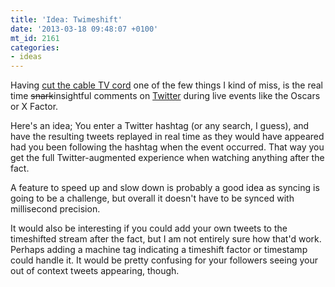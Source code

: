```yaml
---
title: 'Idea: Twimeshift'
date: '2013-03-18 09:48:07 +0100'
mt_id: 2161
categories:
- ideas
---
```

Having [cut the cable TV cord](https://www.google.dk/search?q=cutting+the+cord) one of the few things I kind of miss, is the real time <del>snark</del>insightful comments on [Twitter](https://twitter.com) during live events like the Oscars or X Factor.

Here's an idea; You enter a Twitter hashtag (or any search, I guess), and have the resulting tweets replayed in real time
as they would have appeared had you been following the hashtag when the event occurred. That way you get the full Twitter-augmented experience when watching anything after the fact.

A feature to speed up and slow down is probably a good idea as syncing is going to be a challenge, but overall it doesn't have to be synced with millisecond precision.

It would also be interesting if you could add your own tweets to the timeshifted stream after the fact, but I am not entirely sure how that'd work. Perhaps adding a machine tag indicating a timeshift factor or timestamp could handle it. It would be pretty confusing for your followers seeing your out of context tweets appearing, though.
